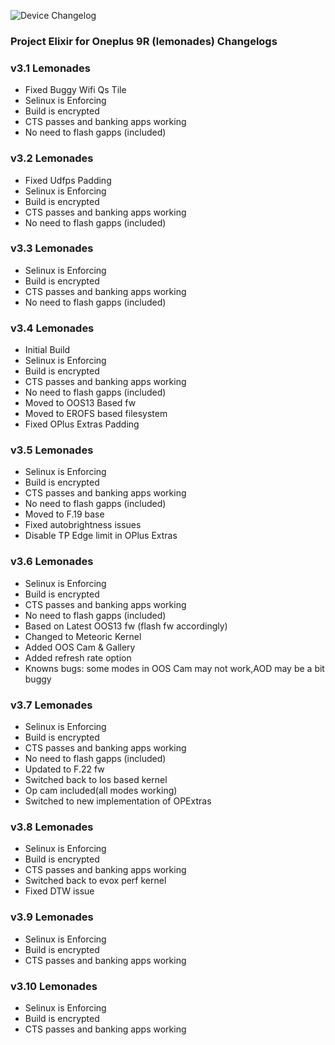 ![Device Changelog](https://i.imgur.com/C0Wcdr5.png)

### Project Elixir for Oneplus 9R (lemonades) Changelogs

### v3.1 Lemonades

- Fixed Buggy Wifi Qs Tile
- Selinux is Enforcing
- Build is encrypted
- CTS passes and banking apps working
- No need to flash gapps (included)

### v3.2 Lemonades

- Fixed Udfps Padding
- Selinux is Enforcing
- Build is encrypted
- CTS passes and banking apps working
- No need to flash gapps (included)

### v3.3 Lemonades

- Selinux is Enforcing
- Build is encrypted
- CTS passes and banking apps working
- No need to flash gapps (included)

### v3.4 Lemonades

- Initial Build
- Selinux is Enforcing
- Build is encrypted
- CTS passes and banking apps working
- No need to flash gapps (included)
- Moved to OOS13 Based fw
- Moved to EROFS based filesystem
- Fixed OPlus Extras Padding

### v3.5 Lemonades

- Selinux is Enforcing
- Build is encrypted
- CTS passes and banking apps working
- No need to flash gapps (included)
- Moved to F.19 base
- Fixed autobrightness issues
- Disable TP Edge limit in OPlus Extras

### v3.6 Lemonades

- Selinux is Enforcing
- Build is encrypted
- CTS passes and banking apps working
- No need to flash gapps (included)
- Based on Latest OOS13 fw (flash fw accordingly)
- Changed to Meteoric Kernel
- Added OOS Cam & Gallery
- Added refresh rate option
- Knowns bugs: some modes in OOS Cam may not work,AOD may be a bit buggy

### v3.7 Lemonades

- Selinux is Enforcing
- Build is encrypted
- CTS passes and banking apps working
- No need to flash gapps (included)
- Updated to F.22 fw
- Switched back to los based kernel
- Op cam included(all modes working)
- Switched to new implementation of OPExtras

### v3.8 Lemonades

- Selinux is Enforcing
- Build is encrypted
- CTS passes and banking apps working
- Switched back to evox perf kernel
- Fixed DTW issue

### v3.9 Lemonades

- Selinux is Enforcing
- Build is encrypted
- CTS passes and banking apps working

### v3.10 Lemonades

- Selinux is Enforcing
- Build is encrypted
- CTS passes and banking apps working
